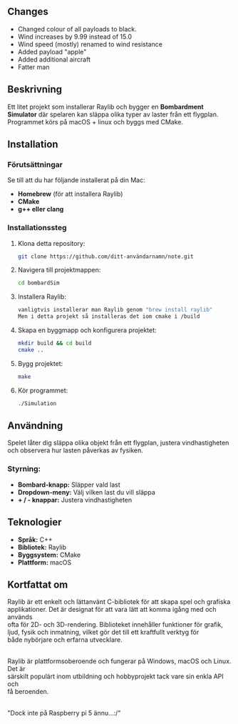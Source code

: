 ## Changes
- Changed colour of all payloads to black.
- Wind increases by 9.99 instead of 15.0
- Wind speed (mostly) renamed to wind resistance
- Added payload "apple"
- Added additional aircraft
- Fatter man

## Beskrivning
 Ett litet projekt som installerar Raylib och bygger en **Bombardment Simulator** där spelaren kan släppa olika typer av laster från ett flygplan. Programmet körs på macOS + linux och byggs med CMake.

## Installation
### Förutsättningar
Se till att du har följande installerat på din Mac:
- **Homebrew** (för att installera Raylib)
- **CMake**
- **g++ eller clang**

### Installationssteg
1. Klona detta repository:
   ```sh
   git clone https://github.com/ditt-användarnamn/note.git
   ```
2. Navigera till projektmappen:
   ```sh
   cd bombardSim
   ```
3. Installera Raylib:
   ```sh
   vanligtvis installerar man Raylib genom "brew install raylib"
   Men i detta projekt så installeras det iom cmake i /build 
   ```
4. Skapa en byggmapp och konfigurera projektet:
   ```sh
   mkdir build && cd build
   cmake ..
   ```
5. Bygg projektet:
   ```sh
   make
   ```
6. Kör programmet:
   ```sh
   ./Simulation
   ```

## Användning
Spelet låter dig släppa olika objekt från ett flygplan, justera vindhastigheten och observera hur lasten påverkas av fysiken.

### Styrning:
- **Bombard-knapp:** Släpper vald last
- **Dropdown-meny:** Välj vilken last du vill släppa
- **+ / - knappar:** Justera vindhastigheten

## Teknologier
- **Språk:** C++
- **Bibliotek:** Raylib
- **Byggsystem:** CMake
- **Plattform:** macOS

## Kortfattat om 
Raylib är ett enkelt och lättanvänt C-bibliotek för att skapa spel och grafiska<br>
applikationer. Det är designat för att vara lätt att komma igång med och används
<br> ofta för 2D- och 3D-rendering. Biblioteket innehåller funktioner för grafik,<br> ljud, fysik och inmatning, vilket gör det till ett kraftfullt verktyg för <br>både nybörjare och erfarna utvecklare.

<br>Raylib är plattformsoberoende och fungerar på Windows, macOS och Linux. Det är <br>särskilt populärt inom utbildning och hobbyprojekt tack vare sin enkla API och <br>få beroenden.

<br>"Dock inte på Raspberry pi 5 ännu...:/"
